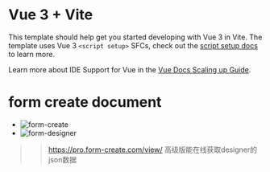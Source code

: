 # Vue 3 + Vite

This template should help get you started developing with Vue 3 in Vite. The template uses Vue 3 `<script setup>` SFCs, check out the [script setup docs](https://v3.vuejs.org/api/sfc-script-setup.html#sfc-script-setup) to learn more.

Learn more about IDE Support for Vue in the [Vue Docs Scaling up Guide](https://vuejs.org/guide/scaling-up/tooling.html#ide-support).


# form create document

- ![form-create](https://www.form-create.com/v3/element-ui/global)
- ![form-designer](https://view.form-create.com/)

>> https://pro.form-create.com/view/ 高级版能在线获取designer的json数据